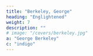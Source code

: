 ```yaml
---
title: "Berkeley, George"
heading: "Englightened"
weight: 7
description: ""
# image: "/covers/berkeley.jpg"
a: "George Berkeley"
c: "indigo"
---
```


